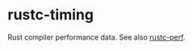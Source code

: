# rustc-timing

Rust compiler performance data. See also [rustc-perf](https://github.com/rust-lang-nursery/rustc-perf).
